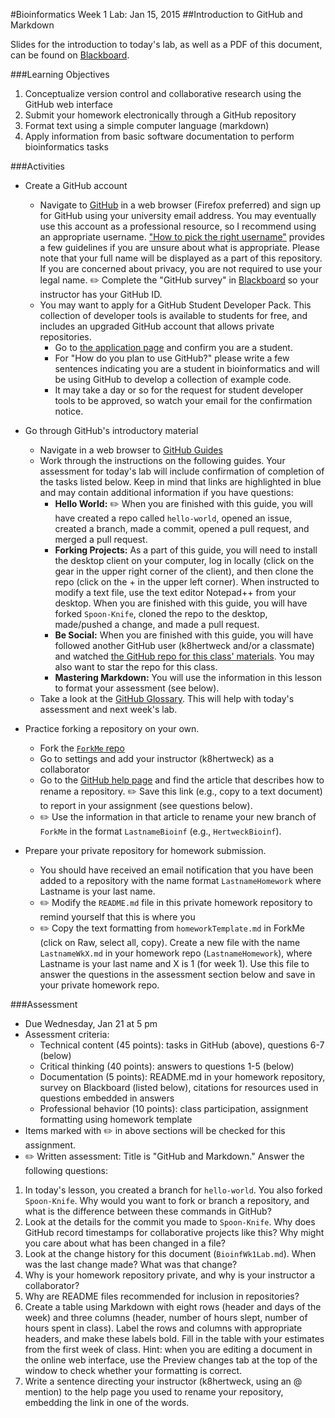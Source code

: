 #Bioinformatics Week 1 Lab: Jan 15, 2015
##Introduction to GitHub and Markdown

Slides for the introduction to today's lab, as well as a PDF of this document, can be found on [Blackboard](http://blackboard.uttyler.edu).

###Learning Objectives
1. Conceptualize version control and collaborative research using the GitHub web interface
2. Submit your homework electronically through a GitHub repository
3. Format text using a simple computer language (markdown)
4. Apply information from basic software documentation to perform bioinformatics tasks

###Activities
* Create a GitHub account 
	* Navigate to [GitHub](https://github.com) in a web browser (Firefox preferred) and sign up for GitHub using your university email address. You may eventually use this account as a professional resource, so I recommend using an appropriate username. ["How to pick the right username"](http://www.reputation.com/reputationwatch/articles/how-pick-right-username) provides a few guidelines if you are unsure about what is appropriate. Please note that your full name will be displayed as a part of this repository. If you are concerned about privacy, you are not required to use your legal name. :pencil2: Complete the "GitHub survey" in [Blackboard](http://blackboard.uttyler.edu) so your instructor has your GitHub ID.
	* You may want to apply for a GitHub Student Developer Pack. This collection of developer tools is available to students for free, and includes an upgraded GitHub account that allows private repositories. 
		* Go to [the application page](https://education.github.com/pack/join) and confirm you are a student. 
		* For "How do you plan to use GitHub?" please write a few sentences indicating you are a student in bioinformatics and will be using GitHub to develop a collection of example code.
		* It may take a day or so for the request for student developer tools to be approved, so watch your email for the confirmation notice.

* Go through GitHub's introductory material
	* Navigate in a web browser to [GitHub Guides](https://guides.github.com)
	* Work through the instructions on the following guides. Your assessment for today's lab will include confirmation of completion of the tasks listed below. Keep in mind that links are highlighted in blue and may contain additional information if you have questions:
		* **Hello World:** :pencil2: When you are finished with this guide, you will have created a repo called `hello-world`, opened an issue, created a branch, made a commit, opened a pull request, and merged a pull request.
		* **Forking Projects:** As a part of this guide, you will need to install the desktop client on your computer, log in locally (click on the gear in the upper right corner of the client), and then clone the repo (click on the + in the upper left corner). When instructed to modify a text file, use the text editor Notepad++ from your desktop. When you are finished with this guide, you will have forked `Spoon-Knife`, cloned the repo to the desktop, made/pushed a change, and made a pull request.  
		* **Be Social:** When you are finished with this guide, you will have followed another GitHub user (k8hertweck and/or a classmate) and watched [the GitHub repo for this class' materials](https://github.com/BioinformaticsSpring2015/BioinformaticsMaterials). You may also want to star the repo for this class.
		* **Mastering Markdown:** You will use the information in this lesson to format your assessment (see below).
	* Take a look at the [GitHub Glossary](https://help.github.com/articles/github-glossary/). This will help with today's assessment and next week's lab.

* Practice forking a repository on your own.
	* Fork the [`ForkMe` repo](https://github.com/k8hertweck/ForkMe)
	* Go to settings and add your instructor (k8hertweck) as a collaborator
	* Go to the [GitHub help page](https://help.github.com) and find the article that describes how to rename a repository. :pencil2: Save this link (e.g., copy to a text document) to report in your assignment (see questions below).
	* :pencil2: Use the information in that article to rename your new branch of `ForkMe` in the format `LastnameBioinf` (e.g., `HertweckBioinf`).

* Prepare your private repository for homework submission.
	* You should have received an email notification that you have been added to a repository with the name format `LastnameHomework` where Lastname is your last name.
	* :pencil2: Modify the `README.md` file in this private homework repository to remind yourself that this is where you 
	* :pencil2: Copy the text formatting from `homeworkTemplate.md` in ForkMe (click on Raw, select all, copy). Create a new file with the name `LastnameWkX.md` in your homework repo (`LastnameHomework`), where Lastname is your last name and X is 1 (for week 1). Use this file to answer the questions in the assessment section below and save in your private homework repo. 

###Assessment
* Due Wednesday, Jan 21 at 5 pm
* Assessment criteria:
	* Technical content (45 points): tasks in GitHub (above), questions 6-7 (below)
	* Critical thinking (40 points): answers to questions 1-5 (below) 
	* Documentation (5 points): README.md in your homework repository, survey on Blackboard (listed below), citations for resources used in questions embedded in answers 
	* Professional behavior (10 points): class participation, assignment formatting using homework template
* Items marked with :pencil2: in above sections will be checked for this assignment.
* :pencil2: Written assessment: Title is "GitHub and Markdown." Answer the following questions:

1. In today's lesson, you created a branch for `hello-world`. You also forked `Spoon-Knife`. Why would you want to fork or branch a repository, and what is the difference between these commands in GitHub?
2. Look at the details for the commit you made to `Spoon-Knife`. Why does GitHub record timestamps for collaborative projects like this? Why might you care about what has been changed in a file?
3. Look at the change history for this document (`BioinfWk1Lab.md`). When was the last change made? What was that change?
4. Why is your homework repository private, and why is your instructor a collaborator?
5. Why are README files recommended for inclusion in repositories?
6. Create a table using Markdown with eight rows (header and days of the week) and three columns (header, number of hours slept, number of hours spent in class). Label the rows and columns with appropriate headers, and make these labels bold. Fill in the table with your estimates from the first week of class. Hint: when you are editing a document in the online web interface, use the Preview changes tab at the top of the window to check whether your formatting is correct.
7. Write a sentence directing your instructor (k8hertweck, using an @ mention) to the help page you used to rename your repository, embedding the link in one of the words.
